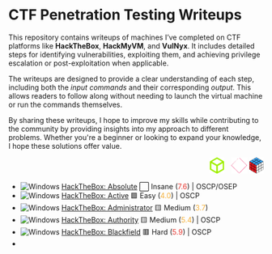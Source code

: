 # CTF Penetration Testing Writeups

This repository contains writeups of machines I’ve completed on CTF platforms like **HackTheBox**, **HackMyVM**, and **VulNyx**. It includes detailed steps for identifying vulnerabilities, exploiting them, and achieving privilege escalation or post-exploitation when applicable.

The writeups are designed to provide a clear understanding of each step, including both the *input commands* and their corresponding *output*. This allows readers to follow along without needing to launch the virtual machine or run the commands themselves.

By sharing these writeups, I hope to improve my skills while contributing to the community by providing insights into my approach to different problems. Whether you're a beginner or looking to expand your knowledge, I hope these solutions offer value.

<div align="right">
  <img src="./assets/logo_hackthebox.png" alt="HackTheBox Logo" height="32" style="width:auto; margin-left: 10px;">
  <img src="./assets/logo_hackmyvm.png" alt="HackMyVM Logo" height="32" style="width:auto; margin-left: 10px;">
  <img src="./assets/logo_vulnyx.png" alt="VulNyx Logo" height="32" style="width:auto;">
</div>

- <img src="https://hackmyvm.eu/img/windows.png" alt="Windows" width="15"/> [HackTheBox: Absolute](./hackthebox_absolute.md) ⬜ Insane (<span style="color:#e63c35;">7.6</span>) | OSCP/OSEP
- <img src="https://hackmyvm.eu/img/windows.png" alt="Windows" width="15"/> [HackTheBox: Active](./hackthebox_active.md) 🟩 Easy (<span style="color:#f4b03b;">4.0</span>) | OSCP
- <img src="https://hackmyvm.eu/img/windows.png" alt="Windows" width="15"/> [HackTheBox: Administrator](./hackthebox_administrator.md) 🟨 Medium (<span style="color:#f4b03b;">3.7</span>)
- <img src="https://hackmyvm.eu/img/windows.png" alt="Windows" width="15"/> [HackTheBox: Authority](./hackthebox_authority.md) 🟨 Medium (<span style="color:#f4b03b;">5.4</span>) | OSCP
- <img src="https://hackmyvm.eu/img/windows.png" alt="Windows" width="15"/> [HackTheBox: Blackfield](./hackthebox_blackfield.md) 🟥 Hard (<span style="color:#e63c35;">5.9</span>) | OSCP
- 

